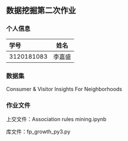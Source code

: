 ## 数据挖掘第二次作业

### 个人信息

| 学号       |  姓名  |
| :--------- | :----: |
| 3120181083 | 李嘉盛 |

### 数据集

Consumer & Visitor Insights For Neighborhoods

### 作业文件

上交文件：Association rules mining.ipynb

库文件：fp_growth_py3.py